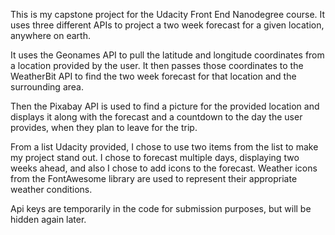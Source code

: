 This is my capstone project for the Udacity Front End Nanodegree course.
It uses three different APIs to project a two week forecast for a given location,
anywhere on earth. 

It uses the Geonames API to pull the latitude and longitude coordinates from a 
location provided by the user. It then passes those coordinates to the WeatherBit API
to find the two week forecast for that location and the surrounding area.

Then the Pixabay API is used to find a picture for the provided location and displays
it along with the forecast and a countdown to the day the user provides, when they plan to
leave for the trip.

From a list Udacity provided, I chose to use two items from the list to make my project stand 
out. I chose to forecast multiple days, displaying two weeks ahead, and also I chose to add 
icons to the forecast. Weather icons from the FontAwesome library are used to represent
their appropriate weather conditions.

Api keys are temporarily in the code for submission purposes, but will be hidden again later.